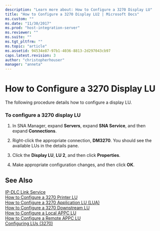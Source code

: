 ```yaml
---
description: "Learn more about: How to Configure a 3270 Display LU"
title: "How to Configure a 3270 Display LU2 | Microsoft Docs"
ms.custom: ""
ms.date: "11/30/2017"
ms.prod: "host-integration-server"
ms.reviewer: ""
ms.suite: ""
ms.tgt_pltfrm: ""
ms.topic: "article"
ms.assetid: 94534e87-97b1-4036-8813-2d297043cb97
caps.latest.revision: 3
author: "christopherhouser"
manager: "anneta"
---
```

# How to Configure a 3270 Display LU
The following procedure details how to configure a display LU.  
  
### To configure a 3270 display LU  
  
1.  In SNA Manager, expand **Servers**, expand **SNA Service**, and then expand **Connections**.  
  
2.  Right-click the appropriate connection, **DM3270**. You should see the available LUs in the details pane.  
  
3.  Click the **Display LU**, **LU 2**, and then click **Properties**.  
  
4.  Make appropriate configuration changes, and then click **OK**.  
  
## See Also  
 [IP-DLC Link Service](./ip-dlc-link-service2.md)   
 [How to Configure a 3270 Printer LU](../core/how-to-configure-a-3270-printer-lu2.md)   
 [How to Configure a 3270 Application LU (LUA)](../core/how-to-configure-a-3270-application-lu-lua-1.md)   
 [How to Configure a 3270 Downstream LU](../core/how-to-configure-a-3270-downstream-lu2.md)   
 [How to Configure a Local APPC LU](../core/how-to-configure-a-local-appc-lu1.md)   
 [How to Configure a Remote APPC LU](../core/how-to-configure-a-remote-appc-lu2.md)   
 [Configuring LUs (3270)](../core/configuring-lus-3270-2.md)
